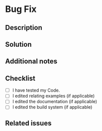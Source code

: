 # Bug Fix
## Description
<!-- Describe the bug. How was it discovered? Link the issue. (if applicable) -->

## Solution
<!-- Describe how the bug was resolved. -->

## Additional notes 
<!-- Optional: Describe everything else important to know p.ex. ToDos, Screenshots, technical limitations, etc. -->

## Checklist
- [ ] I have tested my Code.
- [ ] I edited relating examples (if applicable)
- [ ] I edited the documentation (if applicable)
- [ ] I edited the build system (if applicable)

## Related issues
<!-- Link issues related to the bug -->
